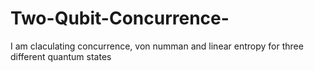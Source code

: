 # Two-Qubit-Concurrence-
I am claculating concurrence, von numman and linear entropy for three different quantum states
